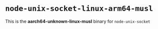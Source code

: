 # `node-unix-socket-linux-arm64-musl`

This is the **aarch64-unknown-linux-musl** binary for `node-unix-socket`
